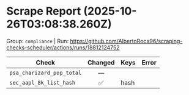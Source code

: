 # Scrape Report (2025-10-26T03:08:38.260Z)

Group: `compliance`  |  Run: https://github.com/AlbertoRoca96/scraping-checks-scheduler/actions/runs/18812124752

| Check | Changed | Keys | Error |
|---|:---:|:--|:--|
| `psa_charizard_pop_total` | — |  |  |
| `sec_aapl_8k_list_hash` | ✅ | hash |  |
